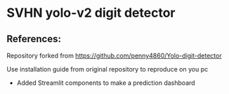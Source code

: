 # SVHN yolo-v2 digit detector

## References:
Repository forked from https://github.com/penny4860/Yolo-digit-detector

Use installation guide from original repository to reproduce on you pc

+ Added Streamlit components to make a prediction dashboard